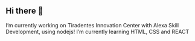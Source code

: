 ## Hi there 👋

I’m currently working on Tiradentes Innovation Center with Alexa Skill Development, using nodejs!
I’m currently learning HTML, CSS and REACT
<!--
**EricMariano/EricMariano** is a ✨ _special_ ✨ repository because its `README.md` (this file) appears on your GitHub profile.

I’m currently working on Alexa Skill Development, using nodejs!
I’m currently learning HTML, CSS and REACT
- 👯 I’m looking to collaborate on ...
- 🤔 I’m looking for help with ...
- 💬 Ask me about ...
- 📫 How to reach me: ...
- 😄 Pronouns: ...
- ⚡ Fun fact: ...
-->

